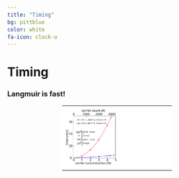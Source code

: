 ```yaml
---
title: "Timing"
bg: pittblue
color: white
fa-icon: clock-o
---
```


# Timing

### Langmuir is fast!

<style>
    .table {
        background-color : white;
        width : 50%;
    }

    .cell {
        padding :   2.5%;
        align   : center;
    }

    .image {
        max-width : 50%;
        max-height: 50%;
    }
</style>

<center>
    <table class="table">
        <tr>
            <td class="cell">
                <img class="image" src="/img/carriers.svg">
            </td>
        </tr>
    </table>
</center>